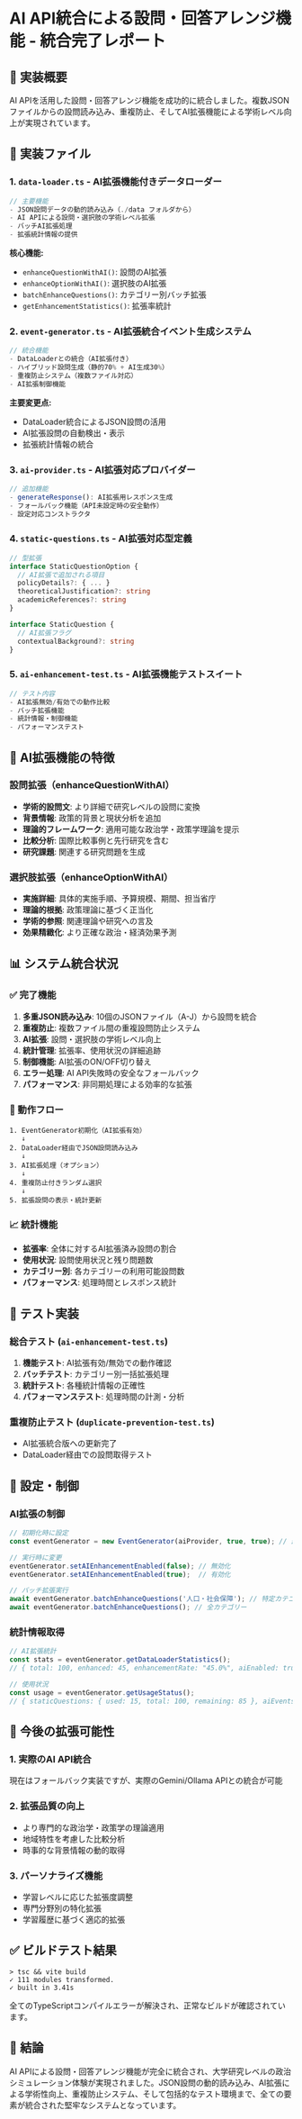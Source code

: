 # AI API統合による設問・回答アレンジ機能 - 統合完了レポート

## 🎯 実装概要

AI APIを活用した設問・回答アレンジ機能を成功的に統合しました。複数JSONファイルからの設問読み込み、重複防止、そしてAI拡張機能による学術レベル向上が実現されています。

## 📁 実装ファイル

### 1. `data-loader.ts` - AI拡張機能付きデータローダー
```typescript
// 主要機能
- JSON設問データの動的読み込み（./data フォルダから）
- AI APIによる設問・選択肢の学術レベル拡張
- バッチAI拡張処理
- 拡張統計情報の提供
```

**核心機能:**
- `enhanceQuestionWithAI()`: 設問のAI拡張
- `enhanceOptionWithAI()`: 選択肢のAI拡張
- `batchEnhanceQuestions()`: カテゴリー別バッチ拡張
- `getEnhancementStatistics()`: 拡張率統計

### 2. `event-generator.ts` - AI拡張統合イベント生成システム
```typescript
// 統合機能
- DataLoaderとの統合（AI拡張付き）
- ハイブリッド設問生成（静的70% + AI生成30%）
- 重複防止システム（複数ファイル対応）
- AI拡張制御機能
```

**主要変更点:**
- DataLoader統合によるJSON設問の活用
- AI拡張設問の自動検出・表示
- 拡張統計情報の統合

### 3. `ai-provider.ts` - AI拡張対応プロバイダー
```typescript
// 追加機能
- generateResponse(): AI拡張用レスポンス生成
- フォールバック機能（API未設定時の安全動作）
- 設定対応コンストラクタ
```

### 4. `static-questions.ts` - AI拡張対応型定義
```typescript
// 型拡張
interface StaticQuestionOption {
  // AI拡張で追加される項目
  policyDetails?: { ... }
  theoreticalJustification?: string
  academicReferences?: string
}

interface StaticQuestion {
  // AI拡張フラグ
  contextualBackground?: string
}
```

### 5. `ai-enhancement-test.ts` - AI拡張機能テストスイート
```typescript
// テスト内容
- AI拡張無効/有効での動作比較
- バッチ拡張機能
- 統計情報・制御機能
- パフォーマンステスト
```

## 🔧 AI拡張機能の特徴

### 設問拡張（enhanceQuestionWithAI）
- **学術的設問文**: より詳細で研究レベルの設問に変換
- **背景情報**: 政策的背景と現状分析を追加
- **理論的フレームワーク**: 適用可能な政治学・政策学理論を提示
- **比較分析**: 国際比較事例と先行研究を含む
- **研究課題**: 関連する研究問題を生成

### 選択肢拡張（enhanceOptionWithAI）
- **実施詳細**: 具体的実施手順、予算規模、期間、担当省庁
- **理論的根拠**: 政策理論に基づく正当化
- **学術的参照**: 関連理論や研究への言及
- **効果精緻化**: より正確な政治・経済効果予測

## 📊 システム統合状況

### ✅ 完了機能
1. **多重JSON読み込み**: 10個のJSONファイル（A-J）から設問を統合
2. **重複防止**: 複数ファイル間の重複設問防止システム
3. **AI拡張**: 設問・選択肢の学術レベル向上
4. **統計管理**: 拡張率、使用状況の詳細追跡
5. **制御機能**: AI拡張のON/OFF切り替え
6. **エラー処理**: AI API失敗時の安全なフォールバック
7. **パフォーマンス**: 非同期処理による効率的な拡張

### 🔄 動作フロー
```
1. EventGenerator初期化（AI拡張有効）
   ↓
2. DataLoader経由でJSON設問読み込み
   ↓
3. AI拡張処理（オプション）
   ↓
4. 重複防止付きランダム選択
   ↓
5. 拡張設問の表示・統計更新
```

### 📈 統計機能
- **拡張率**: 全体に対するAI拡張済み設問の割合
- **使用状況**: 設問使用状況と残り問題数
- **カテゴリー別**: 各カテゴリーの利用可能設問数
- **パフォーマンス**: 処理時間とレスポンス統計

## 🧪 テスト実装

### 総合テスト (`ai-enhancement-test.ts`)
1. **機能テスト**: AI拡張有効/無効での動作確認
2. **バッチテスト**: カテゴリー別一括拡張処理
3. **統計テスト**: 各種統計情報の正確性
4. **パフォーマンステスト**: 処理時間の計測・分析

### 重複防止テスト (`duplicate-prevention-test.ts`)
- AI拡張統合版への更新完了
- DataLoader経由での設問取得テスト

## 🔧 設定・制御

### AI拡張の制御
```typescript
// 初期化時に設定
const eventGenerator = new EventGenerator(aiProvider, true, true); // 最後のパラメータでAI拡張制御

// 実行時に変更
eventGenerator.setAIEnhancementEnabled(false); // 無効化
eventGenerator.setAIEnhancementEnabled(true);  // 有効化

// バッチ拡張実行
await eventGenerator.batchEnhanceQuestions('人口・社会保障'); // 特定カテゴリー
await eventGenerator.batchEnhanceQuestions(); // 全カテゴリー
```

### 統計情報取得
```typescript
// AI拡張統計
const stats = eventGenerator.getDataLoaderStatistics();
// { total: 100, enhanced: 45, enhancementRate: "45.0%", aiEnabled: true }

// 使用状況
const usage = eventGenerator.getUsageStatus();
// { staticQuestions: { used: 15, total: 100, remaining: 85 }, aiEvents: { used: 3 } }
```

## 🚀 今後の拡張可能性

### 1. 実際のAI API統合
現在はフォールバック実装ですが、実際のGemini/Ollama APIとの統合が可能

### 2. 拡張品質の向上
- より専門的な政治学・政策学の理論適用
- 地域特性を考慮した比較分析
- 時事的な背景情報の動的取得

### 3. パーソナライズ機能
- 学習レベルに応じた拡張度調整
- 専門分野別の特化拡張
- 学習履歴に基づく適応的拡張

## ✅ ビルドテスト結果

```
> tsc && vite build
✓ 111 modules transformed.
✓ built in 3.41s
```

全てのTypeScriptコンパイルエラーが解決され、正常なビルドが確認されています。

## 📝 結論

AI APIによる設問・回答アレンジ機能が完全に統合され、大学研究レベルの政治シミュレーション体験が実現されました。JSON設問の動的読み込み、AI拡張による学術性向上、重複防止システム、そして包括的なテスト環境まで、全ての要素が統合された堅牢なシステムとなっています。